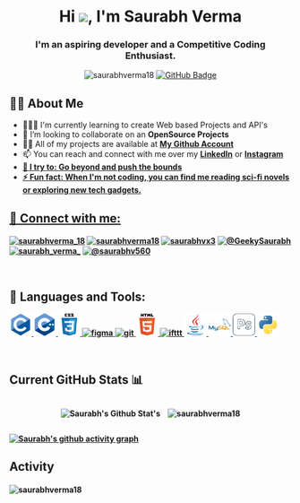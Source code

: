 <h1 align="center">Hi <img src="https://media.tenor.com/SNL9_xhZl9oAAAAi/waving-hand-joypixels.gif" height="32px">, I'm Saurabh Verma</h1>
<h3 align="center">I'm an aspiring developer and a Competitive Coding Enthusiast.</h3>

<p align="center"> <img src="https://komarev.com/ghpvc/?username=saurabhverma18&label=Profile%20views&color=0e75b6&style=flat" alt="saurabhverma18" />
<a href="https://github.com/saurabhverma18?tab=followers"><img src="https://camo.githubusercontent.com/98126cac7c99a741cb1f8289fca5140d48ae55f803bc0489dcb01cd4e117c430/68747470733a2f2f696d672e736869656c64732e696f2f6769746875622f666f6c6c6f776572732f6268616e757368756b6c61613f6c6162656c3d466f6c6c6f77657273267374796c653d736f6369616c" alt="GitHub Badge" data-canonical-src="https://img.shields.io/github/followers/saurabhverma18?label=Followers&amp;style=social" style="max-width: 100%;"></a> </p>

## 🙋&zwj;♂️ About Me
<ul dir="auto">
<li>👨🏽&zwj;💻 I'm currently learning to create Web based Projects and API's</li>
<li>👯 I’m looking to collaborate on an <strong>OpenSource Projects</strong></li>
<li>👨&zwj;💻 All of my projects are available at <strong><a href="https://github.com/saurabhverma18?tab=repositories">My Github Account</a></strong></li>
<li>📫 You can reach and connect with me over my <a href="https://www.linkedin.com/in/saurabhverma18/" rel="follow"><strong> LinkedIn</a></strong> or <a href="https://www.instagram.com/__saurabhverma__/"><strong>Instagram</li>
<li>🧗 I try to: Go beyond and push the bounds</li>
<li>⚡ Fun fact: <strong>When I'm not coding, you can find me reading sci-fi novels or exploring new tech gadgets.</strong></li>
</ul>

<h2 class="heading-element" dir="auto">&#128279 Connect with me:</h2>
<p align="left">
<a href="https://twitter.com/saurabhverma_18" target="blank"><img align="center" src="https://raw.githubusercontent.com/rahuldkjain/github-profile-readme-generator/master/src/images/icons/Social/twitter.svg" alt="saurabhverma_18" height="30" width="40" /></a>
<a href="https://linkedin.com/in/saurabhverma18" target="blank"><img align="center" src="https://raw.githubusercontent.com/rahuldkjain/github-profile-readme-generator/master/src/images/icons/Social/linked-in-alt.svg" alt="saurabhverma18" height="30" width="40" /></a>
<a href="https://www.instagram.com/__saurabhverma__/" target="blank"><img align="center" src="https://raw.githubusercontent.com/rahuldkjain/github-profile-readme-generator/master/src/images/icons/Social/instagram.svg" alt="saurabhvx3" height="30" width="40" /></a>
<a href="https://www.youtube.com/@geekysaurabh" target="blank"><img align="center" src="https://raw.githubusercontent.com/rahuldkjain/github-profile-readme-generator/master/src/images/icons/Social/youtube.svg" alt="@GeekySaurabh" height="30" width="40" /></a>
<a href="https://www.leetcode.com/saurabh_verma_" target="blank"><img align="center" src="https://raw.githubusercontent.com/rahuldkjain/github-profile-readme-generator/master/src/images/icons/Social/leet-code.svg" alt="saurabh_verma_" height="30" width="40" /></a>
<a href="https://www.hackerearth.com/@saurabhv560" target="blank"><img align="center" src="https://raw.githubusercontent.com/rahuldkjain/github-profile-readme-generator/master/src/images/icons/Social/hackerearth.svg" alt="@saurabhv560" height="30" width="40" /></a>
</p>
<br>
<h2 class="heading-element" dir="auto">🚀 Languages and Tools:</h2>

<p align="left"> <a href="https://www.cprogramming.com/" target="_blank" rel="noreferrer"> <img src="https://raw.githubusercontent.com/devicons/devicon/master/icons/c/c-original.svg" alt="c" width="40" height="40"/> </a> <a href="https://www.w3schools.com/cpp/" target="_blank" rel="noreferrer"> <img src="https://raw.githubusercontent.com/devicons/devicon/master/icons/cplusplus/cplusplus-original.svg" alt="cplusplus" width="40" height="40"/> </a> <a href="https://www.w3schools.com/css/" target="_blank" rel="noreferrer"> <img src="https://raw.githubusercontent.com/devicons/devicon/master/icons/css3/css3-original-wordmark.svg" alt="css3" width="40" height="40"/> </a> <a href="https://www.figma.com/" target="_blank" rel="noreferrer"> <img src="https://www.vectorlogo.zone/logos/figma/figma-icon.svg" alt="figma" width="40" height="40"/> </a> <a href="https://git-scm.com/" target="_blank" rel="noreferrer"> <img src="https://www.vectorlogo.zone/logos/git-scm/git-scm-icon.svg" alt="git" width="40" height="40"/> </a> <a href="https://www.w3.org/html/" target="_blank" rel="noreferrer"> <img src="https://raw.githubusercontent.com/devicons/devicon/master/icons/html5/html5-original-wordmark.svg" alt="html5" width="40" height="40"/> </a> <a href="https://ifttt.com/" target="_blank" rel="noreferrer"> <img src="https://www.vectorlogo.zone/logos/ifttt/ifttt-ar21.svg" alt="ifttt" width="40" height="40"/> </a> <a href="https://www.java.com" target="_blank" rel="noreferrer"> <img src="https://raw.githubusercontent.com/devicons/devicon/master/icons/java/java-original.svg" alt="java" width="40" height="40"/> </a> <a href="https://www.mysql.com/" target="_blank" rel="noreferrer"> <img src="https://raw.githubusercontent.com/devicons/devicon/master/icons/mysql/mysql-original-wordmark.svg" alt="mysql" width="40" height="40"/> </a> <a href="https://www.photoshop.com/en" target="_blank" rel="noreferrer"> <img src="https://raw.githubusercontent.com/devicons/devicon/master/icons/photoshop/photoshop-line.svg" alt="photoshop" width="40" height="40"/> </a> <a href="https://www.python.org" target="_blank" rel="noreferrer"> <img src="https://raw.githubusercontent.com/devicons/devicon/master/icons/python/python-original.svg" alt="python" width="40" height="40"/> </a> </p>

<br>




<h2 class="heading-element" dir="auto">Current GitHub Stats 📊</h2>
  
<div style="display: flex; justify-content: center; align-items: center;">
  <p dir="auto">
  <img src="https://github-readme-stats.vercel.app/api?username=saurabhverma18&show_icons=true&hide=prs,discussions_started,discussions_answered,prs_merged,prs_merged_percentage&theme=radical" alt="Saurabh's Github Stat's" style="height: 200px; width: auto; margin-right: 10px;">
  <img src="https://github-readme-stats.vercel.app/api/top-langs?username=saurabhverma18&show_icons=true&locale=en&layout=donut" alt="saurabhverma18" style="height: 200px; width: auto;">
  </p>
</div>

[![Saurabh's github activity graph](https://github-readme-activity-graph.vercel.app/graph?username=saurabhverma18&theme=github-compact)](https://github.com/saurabhverma18/github-readme-activity-graph)



<h2 class="heading-element" dir="auto">Activity</h2>
<img align="center" src="https://github-readme-streak-stats.herokuapp.com/?user=saurabhverma18&" alt="saurabhverma18" />
